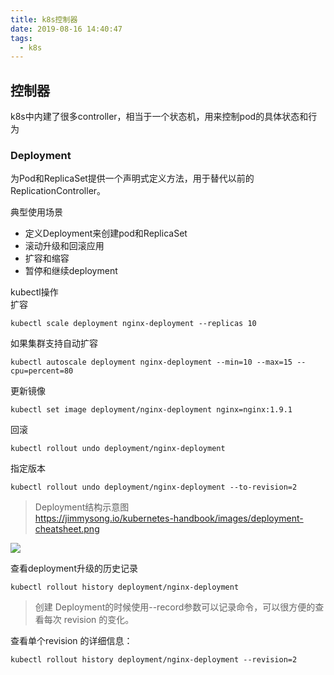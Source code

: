 ```yaml
---
title: k8s控制器
date: 2019-08-16 14:40:47
tags:
  - k8s
---
```


## 控制器
k8s中内建了很多controller，相当于一个状态机，用来控制pod的具体状态和行为


### Deployment

为Pod和ReplicaSet提供一个声明式定义方法，用于替代以前的ReplicationController。

典型使用场景
- 定义Deployment来创建pod和ReplicaSet
- 滚动升级和回滚应用
- 扩容和缩容
- 暂停和继续deployment

kubectl操作  
扩容
```
kubectl scale deployment nginx-deployment --replicas 10
```

如果集群支持自动扩容
```
kubectl autoscale deployment nginx-deployment --min=10 --max=15 --cpu=percent=80
```

更新镜像
```
kubectl set image deployment/nginx-deployment nginx=nginx:1.9.1
```

回滚
```
kubectl rollout undo deployment/nginx-deployment
```

指定版本
```
kubectl rollout undo deployment/nginx-deployment --to-revision=2
```

> Deployment结构示意图   
> https://jimmysong.io/kubernetes-handbook/images/deployment-cheatsheet.png

![](https://jimmysong.io/kubernetes-handbook/images/deployment-cheatsheet.png)


查看deployment升级的历史记录
```
kubectl rollout history deployment/nginx-deployment
```
> 创建 Deployment的时候使用--record参数可以记录命令，可以很方便的查看每次 revision 的变化。

查看单个revision 的详细信息：
```
kubectl rollout history deployment/nginx-deployment --revision=2
```



